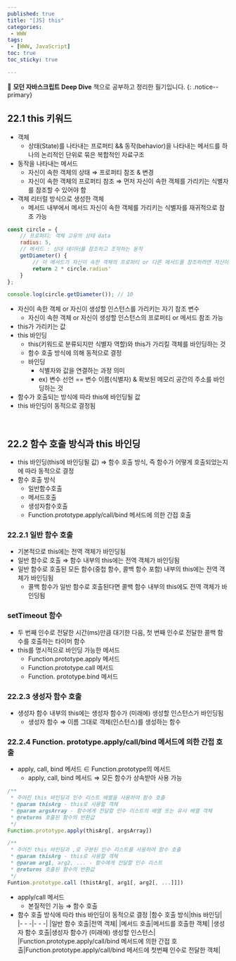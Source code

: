 ```yaml
---
published: true
title: "[JS] this"
categories:
 - WWW
tags:
 - [WWW, JavaScript]
toc: true
toc_sticky: true

---
```


📖 **모던 자바스크립트 Deep Dive** 책으로 공부하고 정리한 필기입니다.
{: .notice--primary}

## 22.1 this 키워드

- 객체
  - 상태(State)를 나타내는 프로퍼티 && 동작(behavior)을 나타내는 메서드를 하나의 논리적인 단위로 묶은 복합적인 자료구조
- 동작을 나타내는 메서드
  - 자신이 속한 객체의 상태 ⇒ 프로퍼티 참조 & 변경
  - 자신이 속한 객체의 프로퍼티 참조 ⇒ 먼저 자신이 속한 객체를 가리키는 식별자를 참조할 수 있어야 함
- 객체 리터럴 방식으로 생성한 객체
  - 메서드 내부에서 메서드 자신이 속한 객체를 가리키는 식별자를 재귀적으로 참조 가능

```javascript
const circle = {
    // 프로퍼티: 객체 고유의 상태 data
    radius: 5,
    // 메서드 : 상대 데이터를 참조하고 조작하는 동작
    getDiameter() {
        // 이 메서드가 자신이 속한 객체의 프로퍼티 or 다른 메서드를 참조하려면 자신이 속한 객체인 circle을 참조할 수 있어야 함
        return 2 * circle.radius'
    }
};

console.log(circle.getDiameter()); // 10
```

- 자신이 속한 객체 or 자신이 생성할 인스턴스를 가리키는 자기 참조 변수
  - 자신이 속한 객체 or 자신이 생성할 인스턴스의 프로퍼티 or 메서드 참조 가능
- this가 가리키는 값
- this 바인딩
  - this(키워드로 분류되지만 식별자 역할)와 this가 가리킬 객체를 바인딩하는 것
  - 함수 호출 방식에 의해 동적으로 결정
  - 바인딩
    - 식별자와 값을 연결하는 과정 의미
    - ex) 변수 선언 == 변수 이름(식별자) & 확보된 메모리 공간의 주소를 바인딩하는 것
- 함수가 호출되는 방식에 따라 this에 바인딩될 값
- this 바인딩이 동적으로 결정됨

<br/>

## 22.2 함수 호출 방식과 this 바인딩

- this 바인딩(this에 바인딩될 값) ⇒ 함수 호출 방식, 즉 함수가 어떻게 호출되었는지에 따라 동적으로 결정
- 함수 호출 방식
  - 일반함수호출
  - 메서드호출
  - 생성자함수호출
  - Function.prototype.apply/call/bind 메서드에 의한 간접 호출

### 22.2.1 일반 함수 호출

- 기본적으로 this에는 전역 객체가 바인딩됨
- 일반 함수로 호출 ⇒ 함수 내부의 this에는 전역 객체가 바인딩됨
- 일반 함수로 호출된 모든 함수(중첩 함수, 콜백 함수 포함) 내부의 this에는 전역 객체가 바인딩됨
  - 콜백 함수가 일반 함수로 호출된다면 콜백 함수 내부의 this에도 전역 객체가 바인딩됨

### setTimeout 함수

- 두 번째 인수로 전달한 시간(ms)만큼 대기한 다음, 첫 번째 인수로 전달한 콜백 함수를 호출하는 타이머 함수
- this를 명시적으로 바인딩 가능한 메서드
  - Function.prototype.apply 메서드
  - Function.prototype.call 메서드
  - Function. prototype.bind 메서드

### 22.2.3 생성자 함수 호출

- 생성자 함수 내부의 this에는 생성자 함수가 (미래에) 생성할 인스턴스가 바인딩됨
  - 생성자 함수 ⇒ 이름 그대로 객체(인스턴스)를 생성하는 함수

### 22.2.4 Function. prototype.apply/call/bind 메서드에 의한 간접 호출

- apply, call, bind 메서드 ∈ Function.prototype의 메서드
  - apply, call, bind 메서드 ⇒ 모든 함수가 상속받아 사용 가능

```javascript
/**
 * 주어진 this 바인딩과 인수 리스트 배열을 사용하여 함수 호출
 * @param thisArg - this로 사용할 객체
 * @param argsArray - 함수에게 전달할 인수 리스트의 배열 또는 유사 배열 객체
 * @returns 호출된 함수의 반환값
 */
Function.prototype.apply(thisArg[, argsArray])

/**
 * 주어진 this 바인딩과 ,로 구분된 인수 리스트를 사용하여 함수 호출
 * @param thisArg - this로 사용할 객체
 * @param arg1, arg2, ... - 함수에게 전달할 인수 리스트
 * @returns 호출된 함수의 반환값
 */
Funtion.prototype.call (thistArg[, arg1[, arg2[, ...]]])
```

- apply/call 메서드
  - 본질적인 기능 ⇒ 함수 호출
- 함수 호출 방식에 따라 this 바인딩이 동적으로 결정 |함수 호출 방식|this 바인딩| |- - -|- - -| |일반 함수 호출|전역 객체| |메서드 호출|메서드를 호출한 객체| |생성자 함수 호출|생성자 함수가 (미래에) 생성할 인스턴스| |Function.prototype.apply/call/bind 메서드에 의한 간접 호출|Function.prototype.apply/call/bind 메서드에 첫번째 인수로 전달한 객체|